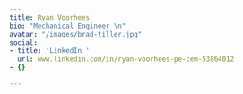 ```yaml
---
title: Ryan Voorhees
bio: "Mechanical Engineer \n"
avatar: "/images/brad-tiller.jpg"
social:
- title: 'LinkedIn '
  url: www.linkedin.com/in/ryan-voorhees-pe-cem-53864012
- {}

---
```

